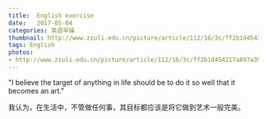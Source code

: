 ```yaml
---
title:  English exercise
date:   2017-05-04
categories: 英语早操
thumbnail: http://www.zzuli.edu.cn/picture/article/112/16/3c/ff2b1d454217a897a397b4f3b320/b51f7375-60ac-4efa-8255-f4fc5bf1c0c8.jpg
tags: English
photos:
- http://www.zzuli.edu.cn/picture/article/112/16/3c/ff2b1d454217a897a397b4f3b320/b51f7375-60ac-4efa-8255-f4fc5bf1c0c8.jpg
---
```


"I believe the target of anything in life should be to do it so well that it becomes an art."
<p>我认为，在生活中，不管做任何事，其目标都应该是将它做到艺术一般完美。</p>
